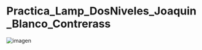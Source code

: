 # Practica_Lamp_DosNiveles_Joaquin_Blanco_Contrerass



![imagen](https://1drv.ms/i/s!AnD_WrMo8qo-gjfJ5LneXEuNhrAI?e=6wpws7)
